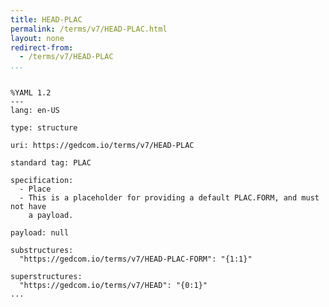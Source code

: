 ```yaml
---
title: HEAD-PLAC
permalink: /terms/v7/HEAD-PLAC.html
layout: none
redirect-from:
  - /terms/v7/HEAD-PLAC
...
```


```

%YAML 1.2
---
lang: en-US

type: structure

uri: https://gedcom.io/terms/v7/HEAD-PLAC

standard tag: PLAC

specification:
  - Place
  - This is a placeholder for providing a default PLAC.FORM, and must not have
    a payload.

payload: null

substructures:
  "https://gedcom.io/terms/v7/HEAD-PLAC-FORM": "{1:1}"

superstructures:
  "https://gedcom.io/terms/v7/HEAD": "{0:1}"
...

```
